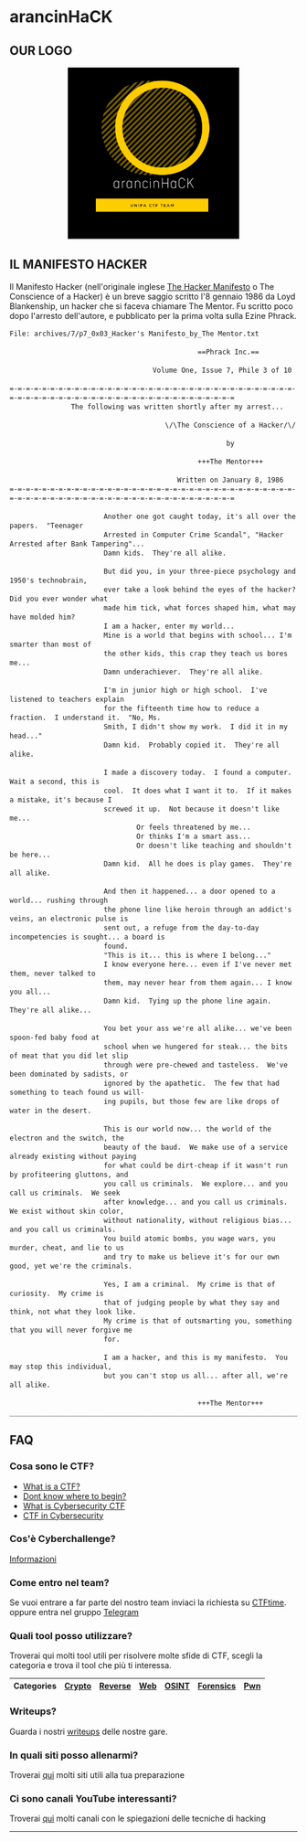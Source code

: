 # arancinHaCK

## OUR LOGO

<p align="center"> 
 <img src="https://github.com/fralabi/images/blob/main/ScimmiApparel(2).png" height="300" width="300"  style="align:center">
</p>
 
## IL MANIFESTO HACKER
Il Manifesto Hacker (nell'originale inglese [The Hacker Manifesto](https://en.wikipedia.org/wiki/Hacker_Manifesto) o The Conscience of a Hacker) è un breve saggio scritto l'8 gennaio 1986 da Loyd Blankenship, un hacker che si faceva chiamare The Mentor. Fu scritto poco dopo l'arresto dell'autore, e pubblicato per la prima volta sulla Ezine Phrack.

```
File: archives/7/p7_0x03_Hacker's Manifesto_by_The Mentor.txt

                                              ==Phrack Inc.==

                                   Volume One, Issue 7, Phile 3 of 10

=-=-=-=-=-=-=-=-=-=-=-=-=-=-=-=-=-=-=-=-=-=-=-=-=-=-=-=-=-=-=-=-=-=-=-=-=-=-=-=-=-=-=-=-=-=-=-=-=-=-=-=-=-=-=-=-=-=-=-=-=-=-=
               The following was written shortly after my arrest...

                                      \/\The Conscience of a Hacker/\/

                                                     by

                                              +++The Mentor+++

                                         Written on January 8, 1986
=-=-=-=-=-=-=-=-=-=-=-=-=-=-=-=-=-=-=-=-=-=-=-=-=-=-=-=-=-=-=-=-=-=-=-=-=-=-=-=-=-=-=-=-=-=-=-=-=-=-=-=-=-=-=-=-=-=-=-=-=-=-=

                       Another one got caught today, it's all over the papers.  "Teenager
                       Arrested in Computer Crime Scandal", "Hacker Arrested after Bank Tampering"...
                       Damn kids.  They're all alike.

                       But did you, in your three-piece psychology and 1950's technobrain,
                       ever take a look behind the eyes of the hacker?  Did you ever wonder what
                       made him tick, what forces shaped him, what may have molded him?
                       I am a hacker, enter my world...
                       Mine is a world that begins with school... I'm smarter than most of
                       the other kids, this crap they teach us bores me...
                       Damn underachiever.  They're all alike.

                       I'm in junior high or high school.  I've listened to teachers explain
                       for the fifteenth time how to reduce a fraction.  I understand it.  "No, Ms.
                       Smith, I didn't show my work.  I did it in my head..."
                       Damn kid.  Probably copied it.  They're all alike.

                       I made a discovery today.  I found a computer.  Wait a second, this is
                       cool.  It does what I want it to.  If it makes a mistake, it's because I
                       screwed it up.  Not because it doesn't like me...
                               Or feels threatened by me...
                               Or thinks I'm a smart ass...
                               Or doesn't like teaching and shouldn't be here...
                       Damn kid.  All he does is play games.  They're all alike.

                       And then it happened... a door opened to a world... rushing through
                       the phone line like heroin through an addict's veins, an electronic pulse is
                       sent out, a refuge from the day-to-day incompetencies is sought... a board is
                       found.
                       "This is it... this is where I belong..."
                       I know everyone here... even if I've never met them, never talked to
                       them, may never hear from them again... I know you all...
                       Damn kid.  Tying up the phone line again.  They're all alike...

                       You bet your ass we're all alike... we've been spoon-fed baby food at
                       school when we hungered for steak... the bits of meat that you did let slip
                       through were pre-chewed and tasteless.  We've been dominated by sadists, or
                       ignored by the apathetic.  The few that had something to teach found us will-
                       ing pupils, but those few are like drops of water in the desert.

                       This is our world now... the world of the electron and the switch, the
                       beauty of the baud.  We make use of a service already existing without paying
                       for what could be dirt-cheap if it wasn't run by profiteering gluttons, and
                       you call us criminals.  We explore... and you call us criminals.  We seek
                       after knowledge... and you call us criminals.  We exist without skin color,
                       without nationality, without religious bias... and you call us criminals.
                       You build atomic bombs, you wage wars, you murder, cheat, and lie to us
                       and try to make us believe it's for our own good, yet we're the criminals.

                       Yes, I am a criminal.  My crime is that of curiosity.  My crime is
                       that of judging people by what they say and think, not what they look like.
                       My crime is that of outsmarting you, something that you will never forgive me
                       for.

                       I am a hacker, and this is my manifesto.  You may stop this individual,
                       but you can't stop us all... after all, we're all alike.

                                              +++The Mentor+++
_____________________________________________________________________________________________________________________________
```

## FAQ
### Cosa sono le CTF?
- [What is a CTF?](https://youtu.be/8ev9ZX9J45A)
- [Dont know where to begin?](https://csea-iitb.github.io/IITBreachers-wiki/2020/08/01/welcome.html)
- [What is Cybersecurity CTF ](https://startacybercareer.com/what-is-a-cybersecurity-capture-the-flag/)
- [CTF in Cybersecurity](https://www.meusec.com/ctf/capture-the-flags-in-cybersecurity/)

### Cos'è Cyberchallenge?
[Informazioni](https://github.com/fralabi/arancinHaCK-CTF/tree/main/Cyberchallenge)

### Come entro nel team?
Se vuoi entrare a far parte del nostro team inviaci la richiesta su [CTFtime](https://ctftime.org/team/170133).
oppure entra nel gruppo [Telegram](https://t.me/+lBiZDj-YWFBhMTE0)

### Quali tool posso utilizzare? 
Troverai qui molti tool utili per risolvere molte sfide di CTF, scegli la categoria e trova il tool che più ti interessa.

Categories | [Crypto](https://github.com/fralabi/v1770r14n1-CTF/tree/main/Crypto) | [Reverse](https://github.com/fralabi/v1770r14n1-CTF/tree/main/Reverse) | [Web](https://github.com/fralabi/v1770r14n1-CTF/tree/main/Web) | [OSINT](https://github.com/fralabi/v1770r14n1-CTF/tree/main/OSINT) | [Forensics](https://github.com/fralabi/v1770r14n1-CTF/tree/main/Forensics) | [Pwn](https://github.com/fralabi/arancinHaCK-CTF/tree/main/Pwn)<br>
--- | --- | --- | --- | --- | --- | --- |


### Writeups?
Guarda i nostri [writeups](https://github.com/fralabi/v1770r14n1-CTF/tree/main/Writeups) delle nostre gare.

### In quali siti posso allenarmi?

Troverai [qui](https://github.com/fralabi/v1770r14n1-CTF/tree/main/Sites) molti siti utili alla tua preparazione

### Ci sono canali YouTube interessanti?

Troverai [qui](https://github.com/fralabi/v1770r14n1-CTF/tree/main/YouTube) molti canali con le spiegazioni delle tecniche di hacking

______________________________________________________________________________________________________________________________________________________________

